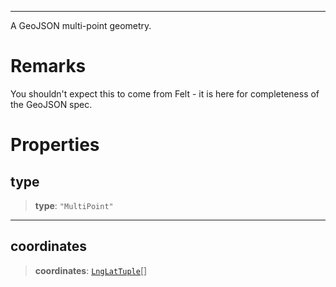 ***

A GeoJSON multi-point geometry.

# Remarks

You shouldn't expect this to come from Felt - it is here for completeness
of the GeoJSON spec.

# Properties

## type

> **type**: `"MultiPoint"`

***

## coordinates

> **coordinates**: [`LngLatTuple`](LngLatTuple.md)\[]
